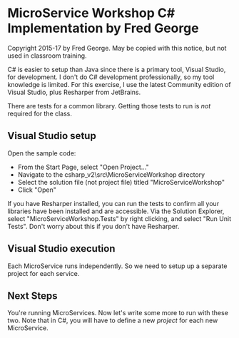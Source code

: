 # MicroService Workshop C# Implementation by Fred George
Copyright 2015-17 by Fred George. May be copied with this notice, but not used in classroom training.

C# is easier to setup than Java since there is a primary tool, Visual Studio, for
development. I don't do C# development professionally, so my tool knowledge is limited.
For this exercise, I use the latest Community edition of Visual Studio, plus Resharper
from JetBrains.

There are tests for a common library. Getting those tests to run is _not_ required
for the class.

## Visual Studio setup
Open the sample code:
- From the Start Page, select "Open Project..."
- Navigate to the csharp_v2\src\MicroServiceWorkshop directory
- Select the solution file (not project file) titled "MicroServiceWorkshop"
- Click "Open"

If you have Resharper installed, you can run the tests to confirm all your libraries
have been installed and are accessible. Via the Solution Explorer, select 
"MicroServiceWorkshop.Tests" by right clicking, and select "Run Unit Tests". Don't
worry about this if you don't have Resharper.

## Visual Studio execution
Each MicroService runs independently. So we need to setup up a separate project for 
each service. 

## Next Steps
You're running MicroServices. Now let's write some more to run with these two. Note
that in C#, you will have to define a new _project_ for each new MicroService.
